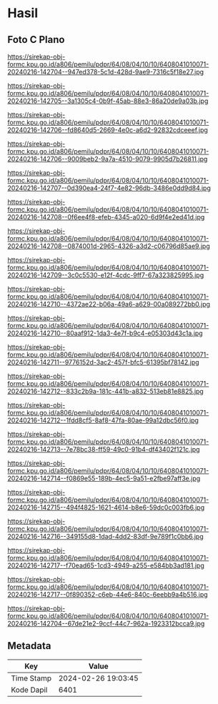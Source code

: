 # Hasil

## Foto C Plano

https://sirekap-obj-formc.kpu.go.id/a806/pemilu/pdpr/64/08/04/10/10/6408041010071-20240216-142704--947ed378-5c1d-428d-9ae9-7316c5f18e27.jpg

https://sirekap-obj-formc.kpu.go.id/a806/pemilu/pdpr/64/08/04/10/10/6408041010071-20240216-142705--3a1305c4-0b9f-45ab-88e3-86a20de9a03b.jpg

https://sirekap-obj-formc.kpu.go.id/a806/pemilu/pdpr/64/08/04/10/10/6408041010071-20240216-142706--fd8640d5-2669-4e0c-a6d2-92832cdceeef.jpg

https://sirekap-obj-formc.kpu.go.id/a806/pemilu/pdpr/64/08/04/10/10/6408041010071-20240216-142706--9009beb2-9a7a-4510-9079-9905d7b26811.jpg

https://sirekap-obj-formc.kpu.go.id/a806/pemilu/pdpr/64/08/04/10/10/6408041010071-20240216-142707--0d390ea4-24f7-4e82-96db-3486e0dd9d84.jpg

https://sirekap-obj-formc.kpu.go.id/a806/pemilu/pdpr/64/08/04/10/10/6408041010071-20240216-142708--0f6ee4f8-efeb-4345-a020-6d9f4e2ed41d.jpg

https://sirekap-obj-formc.kpu.go.id/a806/pemilu/pdpr/64/08/04/10/10/6408041010071-20240216-142708--0874001d-2965-4326-a3d2-c06796d85ae9.jpg

https://sirekap-obj-formc.kpu.go.id/a806/pemilu/pdpr/64/08/04/10/10/6408041010071-20240216-142709--3c0c5530-e12f-4cdc-9ff7-67a323825995.jpg

https://sirekap-obj-formc.kpu.go.id/a806/pemilu/pdpr/64/08/04/10/10/6408041010071-20240216-142710--4372ae22-b06a-49a6-a629-00a089272bb0.jpg

https://sirekap-obj-formc.kpu.go.id/a806/pemilu/pdpr/64/08/04/10/10/6408041010071-20240216-142710--80aaf912-1da3-4e7f-b9c4-e05303d43c1a.jpg

https://sirekap-obj-formc.kpu.go.id/a806/pemilu/pdpr/64/08/04/10/10/6408041010071-20240216-142711--9776152d-3ac2-457f-bfc5-61395bf78142.jpg

https://sirekap-obj-formc.kpu.go.id/a806/pemilu/pdpr/64/08/04/10/10/6408041010071-20240216-142712--833c2b9a-181c-441b-a832-513eb81e8825.jpg

https://sirekap-obj-formc.kpu.go.id/a806/pemilu/pdpr/64/08/04/10/10/6408041010071-20240216-142712--1fdd8cf5-8af8-47fa-80ae-99a12dbc56f0.jpg

https://sirekap-obj-formc.kpu.go.id/a806/pemilu/pdpr/64/08/04/10/10/6408041010071-20240216-142713--7e78bc38-ff59-49c0-91b4-df43402f121c.jpg

https://sirekap-obj-formc.kpu.go.id/a806/pemilu/pdpr/64/08/04/10/10/6408041010071-20240216-142714--f0869e55-189b-4ec5-9a51-e2fbe97aff3e.jpg

https://sirekap-obj-formc.kpu.go.id/a806/pemilu/pdpr/64/08/04/10/10/6408041010071-20240216-142715--494f4825-1621-4614-b8e6-59dc0c003fb6.jpg

https://sirekap-obj-formc.kpu.go.id/a806/pemilu/pdpr/64/08/04/10/10/6408041010071-20240216-142716--349155d8-1dad-4dd2-83df-9e789f1c0bb6.jpg

https://sirekap-obj-formc.kpu.go.id/a806/pemilu/pdpr/64/08/04/10/10/6408041010071-20240216-142717--f70ead65-1cd3-4949-a255-e584bb3ad181.jpg

https://sirekap-obj-formc.kpu.go.id/a806/pemilu/pdpr/64/08/04/10/10/6408041010071-20240216-142717--0f890352-c6eb-44e6-840c-6eebb9a4b516.jpg

https://sirekap-obj-formc.kpu.go.id/a806/pemilu/pdpr/64/08/04/10/10/6408041010071-20240216-142704--67de21e2-9ccf-44c7-962a-1923312bcca9.jpg


## Metadata

| Key        | Value               |
| ---------- | ------------------- |
| Time Stamp | 2024-02-26 19:03:45 |
| Kode Dapil | 6401                |



